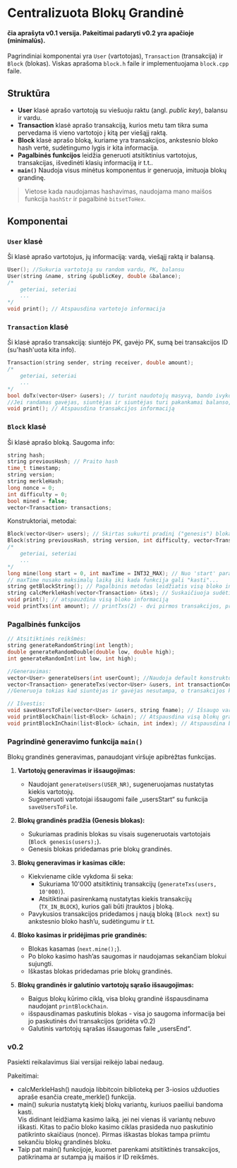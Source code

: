 # Centralizuota Blokų Grandinė
#### čia aprašyta v0.1 versija. Pakeitimai padaryti v0.2 yra apačioje (minimalūs).

Pagrindiniai komponentai yra `User` (vartotojas), `Transaction` (transakcija) ir `Block` (blokas). Viskas aprašoma `block.h` faile ir implementuojama `block.cpp` faile.

## Struktūra

- **User** klasė aprašo vartotoją su viešuoju raktu (angl. *public key*), balansu ir vardu.
- **Transaction** klasė aprašo transakciją, kurios metu tam tikra suma pervedama iš vieno vartotojo į kitą per viešąjį raktą.
- **Block** klasė aprašo bloką, kuriame yra transakcijos, ankstesnio bloko hash vertė, sudėtingumo lygis ir kita informacija.
- **Pagalbinės funkcijos** leidžia generuoti atsitiktinius vartotojus, transakcijas, išvedinėti klasių informaciją ir t.t..
- **`main()`** Naudoja visus minėtus komponentus ir generuoja, imituoja blokų grandinę.

> Vietose kada naudojamas hashavimas, naudojama mano maišos funkcija `hashStr` ir pagalbinė `bitsetToHex`.

## Komponentai

### `User` klasė

Ši klasė aprašo vartotojus, jų informaciją: vardą, viešąjį raktą ir balansą.

```cpp
User(); //Sukuria vartotoją su random vardu, PK, balansu
User(string &name, string &publicKey, double &balance);
/*
    geteriai, seteriai
    ...
*/
void print(); // Atspausdina vartotojo informacija
```

### `Transaction` klasė

Ši klasė aprašo transakciją: siuntėjo PK, gavėjo PK, sumą bei transakcijos ID (su'hash'uota kita info).

```cpp
Transaction(string sender, string receiver, double amount);
/*
    geteriai, seteriai
    ...
*/
bool doTx(vector<User> &users); // turint naudotojų masyvą, bando ivykdyti transakciją.
//Jei randamas gavėjas, siuntėjas ir siuntėjas turi pakankamai balanso, "transakcija įvygdoma" ir funckicija gražina - true. Visais kitai atvėjais - false.
void print(); // Atspausdina transakcijos informaciją

```

### `Block` klasė

Ši klasė aprašo bloką. Saugoma info:

```cpp
string hash;
string previousHash; // Praito hash
time_t timestamp;
string version;
string merkleHash;
long nonce = 0;
int difficulty = 0;
bool mined = false;
vector<Transaction> transactions;
```

Konstruktoriai, metodai:

```cpp
Block(vector<User> users); // Skirtas sukurti pradinį ("genesis") bloką, kuris jau "iškastas" ir pan.
Block(string previousHash, string version, int difficulty, vector<Transaction> transactions); // Skirta kurti sekantį bloką grandinėje 
/*
    geteriai, seteriai
    ...
*/
long mine(long start = 0, int maxTime = INT32_MAX); // Nuo 'start' parametro iteruoja nonce iki kol hash reikšmė turi nustatytą bloko 'difficulty' - 0 kiekį pradžioje.
// maxTime nusako maksimalų laiką iki kada funkcija gali "kasti"...
string getBlockString(); // Pagalbinis metodas leidžiatis visą bloko informaciją paversti į string tipą, kad galima būtų hash'uoti
string calcMerkleHash(vector<Transaction> &txs); // Suskaičiuoja sudėtinį transakcijų ID reiškmių hash'a
void print(); // atspauzdina visą bloko informaciją
void printTxs(int amount); // printTxs(2) - dvi pirmos transakcijos, printTxs(-3) - trys paskutinės, printTxs(0) - visos, naudojant Transaction::print()
```

### Pagalbinės funkcijos

```cpp
// Atsitiktinės reikšmės:
string generateRandomString(int length);
double generateRandomDouble(double low, double high);
int generateRandomInt(int low, int high);

//Generavimas:
vector<User> generateUsers(int userCount); //Naudoja default konstruktorių sugeneruoti 'userCount' skaičių vartotojų
vector<Transaction> generateTxs(vector<User> &users, int transactionCount); // Generuoja transakcijas pagal pateiktą vartotojų masyvą.
//Generuoja tokias kad siuntėjas ir gavėjas nesutampa, o transakcijos kiekis neviršija išrinkto siuntėjo balanso.

// Išvestis:
void saveUsersToFile(vector<User> &users, string fname); // Išsaugo vartotojus į tekstinį <fname>.txt failą
void printBlockChain(list<Block> &chain); // Atspausdina visą blokų grandinę
void printBlockInChain(list<Block> &chain, int index); // Atspausdina bloką esantį 'index' vietoje. Rodomas index + 1 - asis blokas grandinėje
```

### Pagrindinė generavimo funkcija `main()`

Blokų grandinės generavimas, panaudojant viršuje apibrėžtas funkcijas.

1. **Vartotojų generavimas ir išsaugojimas:**
   - Naudojant `generateUsers(USER_NR)`, sugeneruojamas nustatytas kiekis vartotojų.
   - Sugeneruoti vartotojai išsaugomi faile „usersStart“ su funkcija `saveUsersToFile`.

2. **Blokų grandinės pradžia (Genesis blokas):**
   - Sukuriamas pradinis blokas su visais sugeneruotais vartotojais (`Block genesis(users);`).
   - Genesis blokas pridedamas prie blokų grandinės.

3. **Blokų generavimas ir kasimas cikle:**
   - Kiekviename cikle vykdoma ši seka:
     - Sukuriama 10'000 atsitiktinių transakcijų (`generateTxs(users, 10'000)`).
     - Atsitiktinai pasirenkamą nustatytas kiekis transakcijų (`TX_IN_BLOCK`), kurios gali būti įtrauktos į bloką.
   - Pavykusios transakcijos pridedamos į naują bloką (`Block next`) su ankstesnio bloko hash’u, sudėtingumu ir t.t.

4. **Bloko kasimas ir pridėjimas prie grandinės:**
   - Blokas kasamas (`next.mine();`).
   - Po bloko kasimo hash’as saugomas ir naudojamas sekančiam blokui sujungti.
   - Iškastas blokas pridedamas prie blokų grandinės.

5. **Blokų grandinės ir galutinio vartotojų sąrašo išsaugojimas:**
   - Baigus blokų kūrimo ciklą, visa blokų grandinė išspausdinama naudojant `printBlockChain`.
   - išspausdinamas paskutinis blokas - visa jo saugoma informacija bei jo paskutinės dvi transakcijos (pridėta v0.2)
   - Galutinis vartotojų sąrašas išsaugomas faile „usersEnd“.

### v0.2

Pasiekti reikalavimus šiai versijai reikėjo labai nedaug.

Pakeitimai:
- calcMerkleHash() naudoja libbitcoin biblioteką per 3-iosios užduoties apraše esančia create_merkle() funkcija.
- main() sukuria nustatytą kiekį blokų variantų, kuriuos paeiliui bandoma kasti.\
Vis didinant leidžiama kasimo laiką. jei nei vienas iš variantų nebuvo iškasti. Kitas to pačio bloko kasimo ciklas prasideda nuo paskutinio patikrinto skaičiaus (nonce).
Pirmas iškastas blokas tampa priimtu sekančiu blokų grandinės bloku.
- Taip pat main() funkcijoje, kuomet parenkami atsitiktinės transakcijos, patikrinama ar sutampa jų maišos ir ID reikšmės.